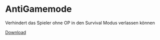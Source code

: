 # AntiGamemode

Verhindert das Spieler ohne OP in den Survival Modus verlassen können

[Download](https://ci.zvcdn.de/view/Plugins/job/AntiGamemode/lastSuccessfulBuild/artifact/target/AntiGamemode.jar)
